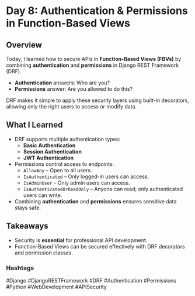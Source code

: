 # Day 8: Authentication & Permissions in Function-Based Views

## Overview
Today, I learned how to secure APIs in **Function-Based Views (FBVs)** by combining **authentication** and **permissions** in Django REST Framework (DRF).

- **Authentication** answers: Who are you?  
- **Permissions** answer: Are you allowed to do this?

DRF makes it simple to apply these security layers using built-in decorators, allowing only the right users to access or modify data.

## What I Learned
- DRF supports multiple authentication types:
  - **Basic Authentication**
  - **Session Authentication**
  - **JWT Authentication**
- Permissions control access to endpoints:
  - `AllowAny` – Open to all users.
  - `IsAuthenticated` – Only logged-in users can access.
  - `IsAdminUser` – Only admin users can access.
  - `IsAuthenticatedOrReadOnly` – Anyone can read; only authenticated users can write.
- Combining **authentication** and **permissions** ensures sensitive data stays safe.

## Takeaways
- Security is **essential** for professional API development.
- Function-Based Views can be secured effectively with DRF decorators and permission classes.

### Hashtags
#Django #DjangoRESTFramework #DRF #Authentication #Permissions #Python #WebDevelopment #APISecurity
